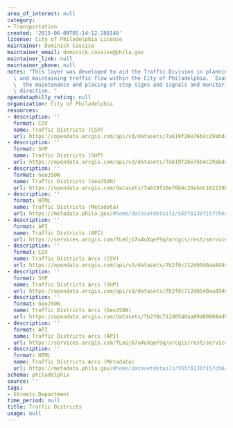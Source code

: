 ```yaml
---
area_of_interest: null
category:
- Transportation
created: '2015-06-09T05:14:12.280148'
license: City of Philadelphia License
maintainer: Dominick Cassise
maintainer_email: dominick.cassise@phila.gov
maintainer_link: null
maintainer_phone: null
notes: "This layer was developed to aid the Traffic Division in planning, organizing,\
  \ and maintaining traffic flow within the City of Philadelphia.  Examples include:\
  \  the maintenance and placing of stop signs and signals and monitoring street travel\
  \ direction. "
opendataphilly_rating: null
organization: City of Philadelphia
resources:
- description: ''
  format: CSV
  name: Traffic Districts (CSV)
  url: https://opendata.arcgis.com/api/v3/datasets/7a619f26e76b4c29abdc102219b6e7b0_0/downloads/data?format=csv&spatialRefId=4326
- description: ''
  format: SHP
  name: Traffic Districts (SHP)
  url: https://opendata.arcgis.com/api/v3/datasets/7a619f26e76b4c29abdc102219b6e7b0_0/downloads/data?format=shp&spatialRefId=4326
- description: ''
  format: GeoJSON
  name: Traffic Districts (GeoJSON)
  url: https://opendata.arcgis.com/datasets/7a619f26e76b4c29abdc102219b6e7b0_0.geojson
- description: ''
  format: HTML
  name: Traffic Districts (Metadata)
  url: https://metadata.phila.gov/#home/datasetdetails/555f8138f15fcb6c6ed44147/representationdetails/5571b1c8e4fb1d91393c21a7/
- description: ''
  format: API
  name: Traffic Districts (API)
  url: https://services.arcgis.com/fLeGjb7u4uXqeF9q/arcgis/rest/services/Traffic_Districts/FeatureServer/0/query?outFields=*&where=1%3D1
- description: ''
  format: CSV
  name: Traffic Districts Arcs (CSV)
  url: https://opendata.arcgis.com/api/v3/datasets/7b2f0c712d0540aa894098084d050d5c_0/downloads/data?format=csv&spatialRefId=4326
- description: ''
  format: SHP
  name: Traffic Districts Arcs (SHP)
  url: https://opendata.arcgis.com/api/v3/datasets/7b2f0c712d0540aa894098084d050d5c_0/downloads/data?format=shp&spatialRefId=4326
- description: ''
  format: GeoJSON
  name: Traffic Districts Arcs (GeoJSON)
  url: https://opendata.arcgis.com/datasets/7b2f0c712d0540aa894098084d050d5c_0.geojson
- description: ''
  format: API
  name: Traffic Districts Arcs (API)
  url: https://services.arcgis.com/fLeGjb7u4uXqeF9q/arcgis/rest/services/Traffic_Districts_arc/FeatureServer/0/query?outFields=*&where=1%3D1
- description: ''
  format: HTML
  name: Traffic Districts Arcs (Metadata)
  url: https://metadata.phila.gov/#home/datasetdetails/555f8138f15fcb6c6ed44147/representationdetails/5571b1c8e4fb1d91393c21aa/
schema: philadelphia
source: ''
tags:
- Streets Department
time_period: null
title: Traffic Districts
usage: null
---
```

